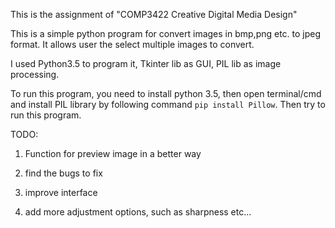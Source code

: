This is the assignment of "COMP3422 Creative Digital Media Design"

This is a simple python program for convert images in bmp,png etc. to jpeg
format. It allows user the select multiple images to convert.

I used Python3.5 to program it, Tkinter lib as GUI, PIL lib as image
processing.

To run this program, you need to install python 3.5, then open terminal/cmd and
install PIL library by following command ```pip install Pillow```. Then try to run
this program.

TODO: 

1. Function for preview image in a better way

2. find the bugs to fix

3. improve interface

4. add more adjustment options, such as sharpness etc...
